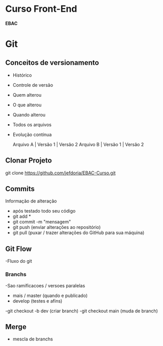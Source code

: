 # Curso Front-End
#### EBAC

# Git
## Conceitos de versionamento
- Histórico
- Controle de versão
- Quem alterou
- O que alterou
- Quando alterou
- Todos os arquivos
- Evolução contínua

    Arquivo A | Versão 1 | Versão 2
    Arquivo B | Versão 1 | Versão 2

## Clonar Projeto
git clone https://github.com/jefdoria/EBAC-Curso.git

## Commits
Informação de alteração
- após testado todo seu código
- git add *
- git commit -m "mensagem"
- git push (enviar alterações ao repositório)
- git pull (puxar / trazer alterações do GitHub para sua máquina)

## Git Flow
-Fluxo do git

### Branchs
-Sao ramificacoes / versoes paralelas

- mais / master (quando e publicado)
- develop (testes e afins)

-git checkout -b dev (criar branch)
-git checkout main (muda de branch)

## Merge
- mescla de branchs

        
